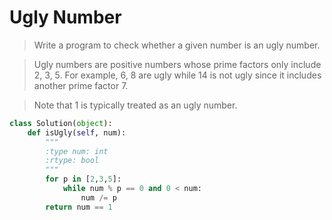 # Ugly Number

> Write a program to check whether a given number is an ugly number.

> Ugly numbers are positive numbers whose prime factors only include 2, 3, 5. For example, 6, 8 are ugly while 14 is not ugly since it includes another prime factor 7.

> Note that 1 is typically treated as an ugly number.

```Python
class Solution(object):
    def isUgly(self, num):
        """
        :type num: int
        :rtype: bool
        """
        for p in [2,3,5]:
            while num % p == 0 and 0 < num:
                num /= p
        return num == 1
```
